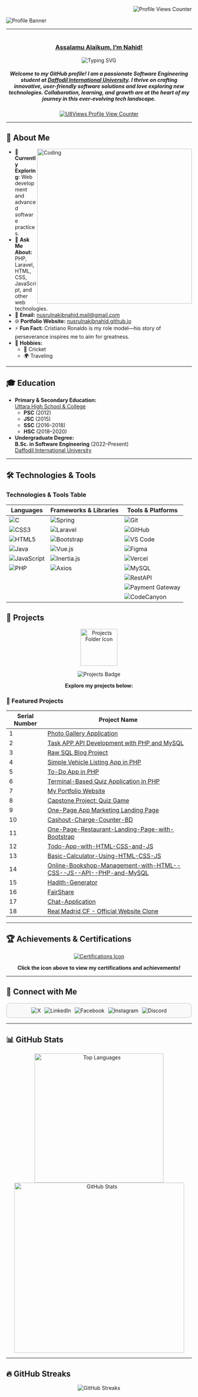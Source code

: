 <p align="right">  
  <img src="https://komarev.com/ghpvc/?username=nusrulnakibnahid&label=Profile%20Views&color=0e75b6&style=for-the-badge" alt="Profile Views Counter" /> 
</p>    
       
   
![Profile Banner](https://github.com/nusrulnakibnahid/nusrulnakibnahid/assets/105875914/fa591b5b-7f9a-4dbc-9971-4dd050facf9b)

---       

# <h3 align="center"><b><u> Assalamu Alaikum, I’m Nahid! </u></b></h3> 


<p align="center">
  <img src="https://readme-typing-svg.herokuapp.com?font=Fira+Code&weight=600&size=22&duration=4000&pause=500&color=000000&center=true&vCenter=true&random=false&width=500&lines=B.Sc+in+Software+Engineering;PHP+%7C+Laravel+%7C+JavaScript;Open+Source+Contributor;" alt="Typing SVG" />
</p>




<h5 align="center">
  Welcome to my GitHub profile! I am a passionate Software Engineering student at 
  <a href="https://daffodilvarsity.edu.bd/" target="_blank">Daffodil International University</a>. 
  I thrive on crafting innovative, user-friendly software solutions and love exploring new technologies. 
  Collaboration, learning, and growth are at the heart of my journey in this ever-evolving tech landscape.
</h5> 

<p align="center">
  <a href="https://u8views.com/github/nusrulnakibnahid">
    <img src="https://u8views.com/api/v1/github/profiles/105875914/views/day-week-month-total-count.svg" alt="U8Views Profile View Counter" />
  </a>
</p> 

---

## 🌟 About Me

<img align="right" alt="Coding" width="420" src="https://camo.githubusercontent.com/2366b34bb903c09617990fb5fff4622f3e941349e846ddb7e73df872a9d21233/68747470733a2f2f63646e2e6472696262626c652e636f6d2f75736572732f3733303730332f73637265656e73686f74732f363538313234332f6176656e746f2e676966">

- 🌱 **Currently Exploring:** Web development and advanced software practices.  
- 💬 **Ask Me About:** PHP, Laravel, HTML, CSS, JavaScript, and other web technologies.  
- 📧 **Email:** [nusrulnakibnahid.mail@gmail.com](mailto:nusrulnakibnahid.mail@gmail.com)   
- 🌐 **Portfolio Website:** [nusrulnakibnahid.github.io](https://nusrulnakibnahid.github.io/My-Portfolio-Website/)  
- ⚡ **Fun Fact:** Cristiano Ronaldo is my role model—his story of perseverance inspires me to aim for greatness.  
- 🎯 **Hobbies:**  
  - 🏏 Cricket  
  - 🌍 Traveling  

---

## 🎓 Education

- **Primary & Secondary Education:**  
  [Uttara High School & College](https://en.wikipedia.org/wiki/Uttara_High_School_and_College)  
  - **PSC** (2012)  
  - **JSC** (2015)  
  - **SSC** (2016–2018)  
  - **HSC** (2018–2020)  
- **Undergraduate Degree:**  
  **B.Sc. in Software Engineering** (2022–Present)  
  [Daffodil International University](https://daffodilvarsity.edu.bd/)  

---
## 🛠️ Technologies & Tools

### Technologies & Tools Table

<div align="center">

| Languages | Frameworks & Libraries | Tools & Platforms |
|-----------|-----------------------|-------------------|
| ![C](https://img.shields.io/badge/C-00599C?style=for-the-badge&logo=c&logoColor=white) | ![Spring](https://img.shields.io/badge/Spring-6DB33F?style=for-the-badge&logo=spring&logoColor=white) | ![Git](https://img.shields.io/badge/Git-F05032?style=for-the-badge&logo=git&logoColor=white) |
| ![CSS3](https://img.shields.io/badge/CSS3-1572B6?style=for-the-badge&logo=css3&logoColor=white) | ![Laravel](https://img.shields.io/badge/Laravel-FF2D20?style=for-the-badge&logo=laravel&logoColor=white) | ![GitHub](https://img.shields.io/badge/GitHub-181717?style=for-the-badge&logo=github&logoColor=white) |
| ![HTML5](https://img.shields.io/badge/HTML5-E34F26?style=for-the-badge&logo=html5&logoColor=white) | ![Bootstrap](https://img.shields.io/badge/Bootstrap-563D7C?style=for-the-badge&logo=bootstrap&logoColor=white) | ![VS Code](https://img.shields.io/badge/VS%20Code-007ACC?style=for-the-badge&logo=visual-studio-code&logoColor=white) |
| ![Java](https://img.shields.io/badge/Java-007396?style=for-the-badge&logo=openjdk&logoColor=white) | ![Vue.js](https://img.shields.io/badge/Vue.js-4FC08D?style=for-the-badge&logo=vue.js&logoColor=white) | ![Figma](https://img.shields.io/badge/Figma-F24E1E?style=for-the-badge&logo=figma&logoColor=white) |
| ![JavaScript](https://img.shields.io/badge/JavaScript-F7DF1E?style=for-the-badge&logo=javascript&logoColor=black) | ![Inertia.js](https://img.shields.io/badge/Inertia.js-6366F1?style=for-the-badge&logo=inertia&logoColor=white) | ![Vercel](https://img.shields.io/badge/Vercel-000000?style=for-the-badge&logo=vercel&logoColor=white) |
| ![PHP](https://img.shields.io/badge/PHP-777BB4?style=for-the-badge&logo=php&logoColor=white) | ![Axios](https://img.shields.io/badge/Axios-5A29E4?style=for-the-badge&logo=axios&logoColor=white) | ![MySQL](https://img.shields.io/badge/MySQL-4479A1?style=for-the-badge&logo=mysql&logoColor=white) |
|  |  | ![RestAPI](https://img.shields.io/badge/REST%20API-FF4500?style=for-the-badge&logo=api&logoColor=white) |
|  |  | ![Payment Gateway](https://img.shields.io/badge/Payment%20Gateway-FFD700?style=for-the-badge&logo=paypal&logoColor=black) |
|  |  | ![CodeCanyon](https://img.shields.io/badge/CodeCanyon-181717?style=for-the-badge&logo=envato&logoColor=white) |

</div>

## 📂 Projects

<p align="center">
  <img src="https://img.icons8.com/ios/452/folder-invoices.png" alt="Projects Folder Icon" width="100" />
</p>
<p align="center">
  <img src="https://img.shields.io/badge/Projects-17%20Available-brightgreen?style=for-the-badge&logo=project-diagram&logoColor=white&labelColor=black&logoWidth=100" alt="Projects Badge" />
</p>
<p align="center">
  <strong>Explore my projects below:</strong>
</p>

### 🚀 Featured Projects

<div align="center">

| Serial Number | Project Name |
|---|-------------|
| 1 | [Photo Gallery Application](https://github.com/nusrulnakibnahid/Photo-Gallery-Application) |
| 2 | [Task APP API Development with PHP and MySQL](https://github.com/nusrulnakibnahid/Task-APP-API-Development-with-PHP-and-MySQL) |
| 3 | [Raw SQL Blog Project](https://github.com/nusrulnakibnahid/Raw-SQL-Blog-Project) |
| 4 | [Simple Vehicle Listing App in PHP](https://github.com/nusrulnakibnahid/Simple-Vehicle-Listing-App-in-PHP) |
| 5 | [To-Do App in PHP](https://github.com/nusrulnakibnahid/To-Do-App-in-PHP) |
| 6 | [Terminal-Based Quiz Application in PHP](https://github.com/nusrulnakibnahid/Terminal-Based-Quiz-Application-in-PHP) |
| 7 | [My Portfolio Website](https://github.com/nusrulnakibnahid/My-Portfolio-Website) |
| 8 | [Capstone Project: Quiz Game](https://github.com/nusrulnakibnahid/Capstone-Project-Quiz-Game) |
| 9 | [One-Page App Marketing Landing Page](https://github.com/nusrulnakibnahid/One-Page-App-Marketing-Landing-Page/tree/main) |
| 10 | [Cashout-Charge-Counter-BD](https://github.com/nusrulnakibnahid/Cashout-Charge-Counter-BD) |
| 11 | [One-Page-Restaurant-Landing-Page-with-Bootstrap](https://github.com/nusrulnakibnahid/One-Page-Restaurant-Landing-Page-with-Bootstrap) |
| 12 | [Todo-App-with-HTML-CSS-and-JS](https://github.com/nusrulnakibnahid/Todo-App-with-HTML-CSS-and-JS) |
| 13 | [Basic-Calculator-Using-HTML-CSS-JS](https://github.com/nusrulnakibnahid/Basic-Calculator-Using-HTML-CSS-JS/tree/main) |
| 14 | [Online-Bookshop-Management-with-HTML--CSS--JS--API--PHP-and-MySQL](https://github.com/nusrulnakibnahid/Online-Bookshop-Management-with-HTML--CSS--JS--API--PHP-and-MySQL) |
| 15 | [Hadith-Generator](https://sunnah-sparks.netlify.app/) |
| 16 | [FairShare](https://github.com/nusrulnakibnahid/FairShare) |
| 17 | [Chat-Application](https://github.com/nusrulnakibnahid/Chat-Application) |
| 18 | [Real Madrid CF - Official Website Clone](https://real-madrid-cf-clone.netlify.app/) |


</div>


---



## 🏆 Achievements & Certifications

<p align="center">
  <a href="https://drive.google.com/drive/folders/1vXb9Ceh73GHBMhZvj-Z4CL1MVljUP3i2" target="_blank">
    <img src="https://img.icons8.com/color/200/000000/certificate.png" alt="Certifications Icon" />
  </a>
</p>
<p align="center">
  <strong>Click the icon above to view my certifications and achievements!</strong>
</p>

---

## 🤝 Connect with Me

<div align="center" style="display: flex; flex-wrap: wrap; justify-content: center; gap: 10px; padding: 10px; border: 2px solid #ddd; border-radius: 10px; background-color: #f9f9f9;">
  <a href="https://twitter.com/nakib_nahid" target="_blank" style="text-decoration: none;">
    <img src="https://img.shields.io/badge/X-000000?style=for-the-badge&logo=x&logoColor=white" alt="X" />
  </a>
  <a href="https://linkedin.com/in/nakib-nahid" target="_blank" style="text-decoration: none;">
    <img src="https://img.shields.io/badge/LinkedIn-0A66C2?style=for-the-badge&logo=linkedin&logoColor=white" alt="LinkedIn" />
  </a>
  <a href="https://fb.com/nakibnahid.restricted" target="_blank" style="text-decoration: none;">
    <img src="https://img.shields.io/badge/Facebook-1877F2?style=for-the-badge&logo=facebook&logoColor=white" alt="Facebook" />
  </a>
  <a href="https://instagram.com/nahid.restricted" target="_blank" style="text-decoration: none;">
    <img src="https://img.shields.io/badge/Instagram-E4405F?style=for-the-badge&logo=instagram&logoColor=white" alt="Instagram" />
  </a>
  <a href="https://discord.gg/nahid_restricted" target="_blank" style="text-decoration: none;">
    <img src="https://img.shields.io/badge/Discord-5865F2?style=for-the-badge&logo=discord&logoColor=white" alt="Discord" />
  </a>
</div>

---

## 📊 GitHub Stats

<p align="center">
  <img src="https://github-readme-stats.vercel.app/api/top-langs/?username=nusrulnakibnahid&layout=compact&show_icons=true&locale=en" alt="Top Languages" width="350" />
  <img src="https://github-readme-stats.vercel.app/api?username=nusrulnakibnahid&show_icons=true&locale=en" alt="GitHub Stats" width="461" />
</p>

---

## 🔥 GitHub Streaks

<p align="center">
  <img src="https://streak-stats.demolab.com/?user=nusrulnakibnahid&theme=highcontrast&hide_border=true" alt="GitHub Streaks" />
</p>
